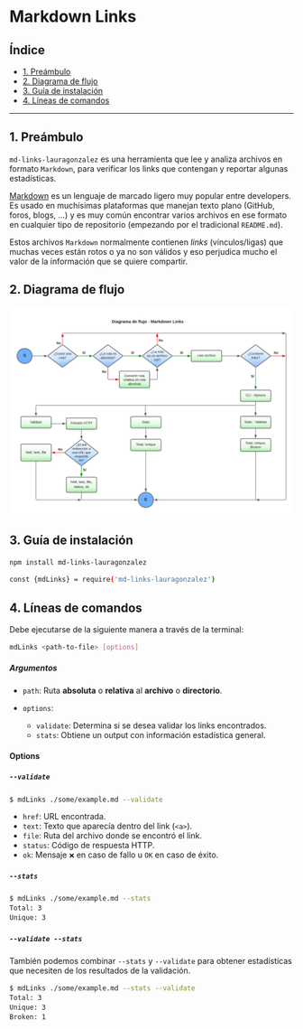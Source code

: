 # Markdown Links

## Índice

* [1. Preámbulo](#1-preámbulo)
* [2. Diagrama de flujo](#2-diagrama-de-flujo)
* [3. Guía de instalación](#3-guía-de-instalación)
* [4. Líneas de comandos](#4-líneas-de-comandos)

***

## 1. Preámbulo

`md-links-lauragonzalez` es una herramienta que lee y analiza archivos en formato `Markdown`, para verificar los links que contengan y reportar algunas estadísticas.

[Markdown](https://es.wikipedia.org/wiki/Markdown) es un lenguaje de marcado
ligero muy popular entre developers. Es usado en muchísimas plataformas que
manejan texto plano (GitHub, foros, blogs, ...) y es muy común
encontrar varios archivos en ese formato en cualquier tipo de repositorio
(empezando por el tradicional `README.md`).

Estos archivos `Markdown` normalmente contienen _links_ (vínculos/ligas) que
muchas veces están rotos o ya no son válidos y eso perjudica mucho el valor de
la información que se quiere compartir.


## 2. Diagrama de flujo 

![Diagrama de flujo](./Diagrama%20de%20flujo.png)

## 3. Guía de instalación

```sh
npm install md-links-lauragonzalez
```

```sh
const {mdLinks} = require('md-links-lauragonzalez')
```

## 4. Líneas de comandos

Debe ejecutarse de la siguiente manera a través de la terminal:

```sh
mdLinks <path-to-file> [options]
```

##### Argumentos

* `path`: Ruta **absoluta** o **relativa** al **archivo** o **directorio**.

* `options`: 
  - `validate`: Determina si se desea validar los links encontrados.
  - `stats`: Obtiene un output con información estadística general.

#### Options

##### `--validate`

```sh
$ mdLinks ./some/example.md --validate
```

* `href`: URL encontrada.
* `text`: Texto que aparecía dentro del link (`<a>`).
* `file`: Ruta del archivo donde se encontró el link.
* `status`: Código de respuesta HTTP.
* `ok`: Mensaje `❌` en caso de fallo u `OK` en caso de éxito.

##### `--stats`

```sh
$ mdLinks ./some/example.md --stats
Total: 3
Unique: 3
```
##### `--validate --stats`

También podemos combinar `--stats` y `--validate` para obtener estadísticas que
necesiten de los resultados de la validación.

```sh
$ mdLinks ./some/example.md --stats --validate
Total: 3
Unique: 3
Broken: 1
```
